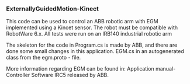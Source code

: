 ### ExternallyGuidedMotion-Kinect

This code can be used to control an ABB robotic arm with EGM implemented using a Kincet sensor. 
The robot must be compatible with RobotWare 6.x. 
All tests were run on an IRB140 industrial robotic arm

The skeleton for the code in Program.cs is made by ABB, and there are done some small changes in this application. 
EGM.cs in an autogenerated class from the egm.proto - file. 

More information regarding EGM can be found in: Application manual- Controller Software IRC5 released by ABB. 

